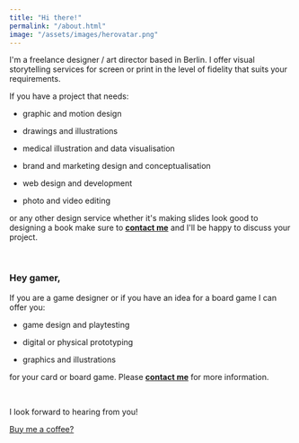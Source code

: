 ```yaml
---
title: "Hi there!"
permalink: "/about.html"
image: "/assets/images/herovatar.png"
---
```


I'm a freelance designer / art director based in Berlin. I offer visual storytelling services for screen or print in the level of fidelity that suits your requirements. 

If you have a project that needs:

- graphic and motion design

- drawings and illustrations

- medical illustration and data visualisation

- brand and marketing design and conceptualisation

- web design and development

- photo and video editing

or any other design service whether it's making slides look good to designing a book make sure to **[contact me](https://kapazoglou.info/contact.html)** and I'll be happy to discuss your project.

<br>

### Hey gamer,
If you are a game designer or if you have an idea for a board game I can offer you:

- game design and playtesting

- digital or physical prototyping 

- graphics and illustrations

for your card or board game. Please **[contact me](https://kapazoglou.info/contact.html)** for more information.

<br>

I look forward to hearing from you!

<a target="_blank" class="btn btn-warning" href="https://www.buymeacoffee.com/kapazoglou"><i class="fa fa-coffee"></i> Buy me a coffee?</a>
